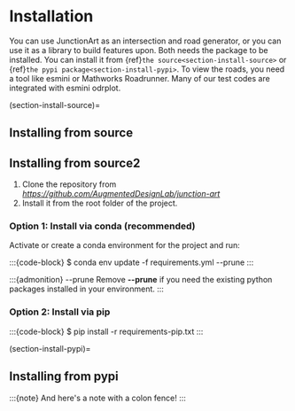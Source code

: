 # Installation

You can use JunctionArt as an intersection and road generator, or you can use it as a library to build features upon. Both needs the package to be installed. You can install it from {ref}`the source<section-install-source>` or {ref}`the pypi package<section-install-pypi>`. To view the roads, you need a tool like esmini or Mathworks Roadrunner. Many of our test codes are integrated with esmini odrplot.


(section-install-source)=
## Installing from source

## Installing from source2

1. Clone the repository from *https://github.com/AugmentedDesignLab/junction-art*
2. Install it from the root folder of the project.


### Option 1: Install via conda (recommended)
Activate or create a conda environment for the project and run:

:::{code-block}
$ conda env update -f requirements.yml --prune
:::

:::{admonition} --prune
Remove **--prune** if you need the existing python packages installed in your environment.
:::


### Option 2: Install via pip

:::{code-block}
$ pip install -r requirements-pip.txt
:::

(section-install-pypi)=
## Installing from pypi


:::{note}
And here's a note with a colon fence!
:::

